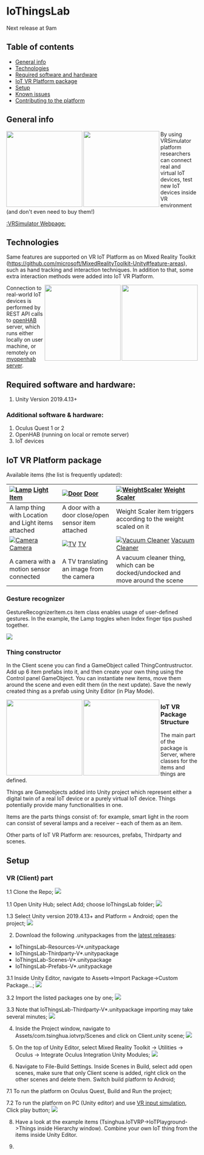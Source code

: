 # IoThingsLab

Next release at 9am

## Table of contents
* [General info](#general-info)
* [Technologies](#technologies)
* [Required software and hardware](#required-software-and-hardware)
* [IoT VR Platform package](#iot-vr-platform-package)
* [Setup](#setup)
* [Known issues](#known-issues)
* [Contributing to the platform](#contributing-to-the-platform)

## General info

<img align="left" width="200" src="/Readme/Files/20201030_173803.jpg">
<img align="left" width="200" src="/Readme/Files/20201030_175023.jpg">

By using VRSimulator platform researchers can connect real and virtual IoT devices, test new IoT devices inside VR environment (and don't even need to buy them!)

[:VRSimulator Webpage:](https://vrsimulator.github.io/)
	
## Technologies
Same features are supported on VR IoT Platform as on Mixed Reality Toolkit (https://github.com/microsoft/MixedRealityToolkit-Unity#feature-areas), such as hand tracking and interaction techniques. In addition to that, some extra interaction methods were added into IoT VR Platform.

<img align="right" width="200" src="/Readme/Files/20201030_175856.jpg">
<img align="right" width="200" src="/Readme/Files/20201030_180612.jpg">

Connection to real-world IoT devices is performed by REST API calls to [openHAB](https://www.openhab.org/download/) server, which runs either locally on user machine, or remotely on [myopenhab server](http://myopenhab.org/).
## Required software and hardware:
1. Unity Version 2019.4.13+
### Additional software & hardware:
1. Oculus Quest 1 or 2
2. OpenHAB (running on local or remote server)
3. IoT devices

## IoT VR Platform package
Available items (the list is frequently updated):

| [![Lamp](/Readme/Files/Lamp.png)]() [Light Item](Documentation/Things/Lamp.md) | [![Door](/Readme/Files/Door.png)]() [Door](Documentation/Things/Door.md) | [![WeightScaler](/Readme/Files/WeightScaler.png)]() [Weight Scaler](Documentation/Things/WeightScaler.md) | 
|:--- | :--- | :--- |
| A lamp thing with Location and Light items attached | A door with a door close/open sensor item attached | Weight Scaler item triggers according to the weight scaled on it |
| [![Camera](/Readme/Files/Camera.png)]() [Camera](Documentation/Things/Camera.md) | [![TV](/Readme/Files/TV.png)]() [TV](Documentation/Things/TV.md) | [![Vacuum Cleaner](/Readme/Files/VacuumCleaner.png)]() [Vacuum Cleaner](Documentation/Things/VacuumCleaner.md) |
| A camera with a motion sensor connected | A TV translating an image from the camera | A vacuum cleaner thing, which can be docked/undocked and move around the scene |

### Gesture recognizer

GestureRecognizerItem.cs item class enables usage of user-defined gestures. In the example, the Lamp toggles when Index finger tips pushed together.

![](https://github.com/VRSimulator/IoThingsLab/raw/master/Readme/Files/Gesture.gif)

### Thing constructor 

In the Client scene you can find a GameObject called ThingContrustructor. Add up 6 item prefabs into it, and then create your own thing using the Control panel GameObject. You can instantiate new items, move them around the scene and even edit them (in the next update). Save the newly created thing as a prefab using Unity Editor (in Play Mode).  

<img align="left" width="200" src="/Readme/Files/20201030_181421.jpg">
<img align="left" width="200" src="/Readme/Files/20201030_182148.jpg">

### IoT VR Package Structure 
The main part of the package is Server, where classes for the items and things are defined.

Things are Gameobjects added into Unity project which represent either a digital twin of a real IoT device or a purely virtual IoT device. Things potentially provide many functionalities in one.

Items are the parts things consist of: for example, smart light in the room can consist of several lamps and a receiver – each of them as an item.
	
Other parts of IoT VR Platform are: resources, prefabs, Thirdparty and scenes.	
	
	
## Setup

### VR (Client) part
1.1 Clone the Repo;
![](/Readme/Files/Screenshot(21).png)

1.1 Open Unity Hub; select Add; choose IoThingsLab folder; 
![](/Readme/Files/Screenshot(23).jpg)

1.3 Select Unity version 2019.4.13+ and Platform = Android; open the project;
![](/Readme/Files/Screenshot(24).png)

2. Download the following .unitypackages from the [latest releases](https://github.com/VRSimulator/IoThingsLab/releases):
* IoThingsLab-Resources-V*.unitypackage
* IoThingsLab-Thirdparty-V*.unitypackage
* IoThingsLab-Scenes-V*.unitypackage
* IoThingsLab-Prefabs-V*.unitypackage

3.1 Inside Unity Editor, navigate to Assets->Import Package->Custom Package...;
![](/Readme/Files/Screenshot(26).png)

3.2 Import the listed packages one by one;
![](/Readme/Files/Screenshot(27).png)

3.3 Note that IoThingsLab-Thirdparty-V*.unitypackage importing may take several minutes;
![](/Readme/Files/Screenshot(28).png)

4. Inside the Project window, navigate to Assets/com.tsinghua.iotvrp/Scenes and click on Client.unity scene;
![](/Readme/Files/Screenshot(29).jpg)

5. On the top of Unity Editor, select Mixed Reality Toolkit -> Utilities -> Oculus -> Integrate Oculus Integration Unity Modules;
![](/Readme/Files/Screenshot(33).png)

6. Navigate to File-Build Settings. Inside Scenes in Build, select add open scenes, make sure that only Client scene is added, right click on the other scenes and delete them. Switch build platform to Android;

7.1 To run the platform on Oculus Quest, Build and Run the project;

7.2 To run the platform on PC (Unity editor) and use [VR input simulation](#input-simulation), Click play button;
![](/Readme/Files/Screenshot(34).jpg)

8. Have a look at the example items (Tsinghua.IoTVRP->IoTPlayground->Things inside Hierarchy window). Combine your own IoT thing from the items inside Unity Editor.

9. 
